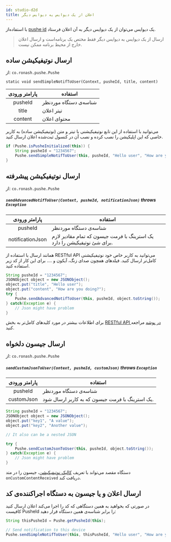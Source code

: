 ```yaml
---
id: studio-d2d
title: اعلان از یک دیوایس یه دیوایس دیگر
---
```


با استفاده‌از [pushe id](studio-pusheid) یک دیوایس می‌توان از یک دیوایس دیگر به آن اعلان فرستاد.

> ارسال از یک دیوایس به دیوایس دیگر فقط مختص یک برنامه‌است و ارسال اعلان خارج‌ از محیط برنامه ممکن نیست.

## ارسال نوتیفیکیشن ساده

از: `co.ronash.pushe.Pushe`

<div dir='ltr'>

`static void sendSimpleNotifToUser(Context, pusheId, title, content)`

</div>

|پارامتر ورودی|استفاده|
|:--:|--|
|pusheId|شناسه‌ی دستگاه موردنظر|
|title|تیتر اعلان|
|content|محتوای اعلان|

می‌توانید با استفاده از این تابع نوتیفیکیشنی با تیتر و متن (نوتیفیکیشن ساده) به کاربر خاصی که این اپلیکیشن را نصب کرده و نصب آن در کنسول ثبت‌شده اعلان ارسال کنید.

```java
if (Pushe.isPusheInitialized(this)) {
    String pusheId = "1234567";
    Pushe.sendSimpleNotifToUser(this, pusheId, "Hello user", "How are you doing?");
}
```

## ارسال نوتیفیکیشن پیشرفته

از: `co.ronash.pushe.Pushe`

<div dir='ltr'>

##### `sendAdvancedNotifToUser(Context, pusheId, notificationJson)` throws `Exception`

</div>

|پارامتر ورودی|استفاده|
|:--:|--|
|pusheId|شناسه‌ی دستگاه موردنظر|
|notificationJson|یک استرینگ با فرمت جیسون که تمام مقادیر لازم برای شئ نوتیفیکیشن را دارد.|


همانند ارسال با استفاده از RESTful API می‌توانید به کاربر خاص خود نوتیفیکیشنی کامل‌تر ارسال کنید. فیلد‌های همچون صدای زنگ، آیکون و .... برای این کار از کد زیر استفاده کنید.

```java
String pusheId = "1234567";
JSONObject object = new JSONObject();
object.put("title", "Hello user");
object.put("content", "How are you doing?");
try {
    Pushe.sendAdvancedNotifToUser(this, pusheId, object.toString());
} catch(Exception e) {
    // Json might have problem
}
```

برای اطلاعات بیشتر در مورد کلید‌های کامل‌تر به بخش [RESTful API در پوشه](docs/api-keys) مراجعه کنید.

## ارسال جیسون دلخواه

از: `co.ronash.pushe.Pushe`

<div dir='ltr'>

##### `sendCustomJsonToUser(Context, pusheId, customJson)` throws `Exception`

</div>

|پارامتر ورودی|استفاده|
|:--:|--|
|pusheId|شناسه‌ی دستگاه موردنظر|
|customJson|یک استرینگ با فرمت جیسون که به کاربر ارسال شود.|


```java
String pusheId = "1234567";
JSONObject object = new JSONObject();
object.put("key1", "A value");
object.put("key2", "Another value");

// It also can be a nested JSON

try {
    Pushe.sendCustomJsonToUser(this, pusheId, object.toString());
} catch(Exception e) {
    // Json might have problem
}
```

دستگاه مقصد می‌تواند با تعریف [کالبک نوتیفیکیشن](studio-listener)، جیسون را در متد `onCustomContentReceived` دریافت کند.

## ارسال اعلان و یا جیسون به دستگاه اجراکننده‌ی کد

در صورتی که بخواهید به همین دستگاهی که کد را اجرا می‌کند اعلان ارسال کنید کافیست PusheId را برابر شناسه‌ی همین دستگاه قرار دهید:

```java
String thisPusheId = Pushe.getPusheId(this);

// Send notification to this device
Pushe.sendSimpleNotifToUser(this, thisPusheId, "Hello user", "How are you?");
```